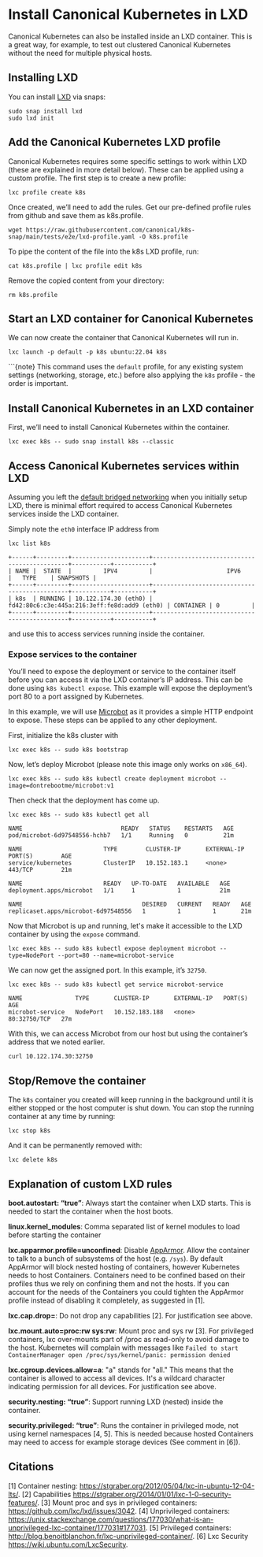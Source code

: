 # Install Canonical Kubernetes in LXD

Canonical Kubernetes can also be installed inside an LXD container. This is a
great way, for example, to test out clustered Canonical Kubernetes without the
need for multiple physical hosts.

## Installing LXD 

You can install [LXD] via snaps:

```
sudo snap install lxd
sudo lxd init
```

## Add the Canonical Kubernetes LXD profile

Canonical Kubernetes requires some specific settings to work within LXD (these
are explained in more detail below). These can be applied using a custom
profile. The first step is to create a new profile:
```
lxc profile create k8s
```

Once created, we’ll need to add the rules. 
Get our pre-defined profile rules from github and save them as k8s.profile.
```
wget https://raw.githubusercontent.com/canonical/k8s-snap/main/tests/e2e/lxd-profile.yaml -O k8s.profile
```

To pipe the content of the file into the k8s LXD profile, run:

```
cat k8s.profile | lxc profile edit k8s
```

Remove the copied content from your directory:

```
rm k8s.profile
```

## Start an LXD container for Canonical Kubernetes
We can now create the container that Canonical Kubernetes will run in.

```
lxc launch -p default -p k8s ubuntu:22.04 k8s
```

```{note} This command uses the `default` profile, for any existing system
settings (networking, storage, etc.) before also applying the `k8s` profile -
the order is important.

## Install Canonical Kubernetes in an LXD container
First, we’ll need to install Canonical Kubernetes within the container.

```
lxc exec k8s -- sudo snap install k8s --classic
```

## Access Canonical Kubernetes services within LXD
Assuming you left the [default bridged networking][default-bridged-networking] when you initially setup LXD,
there is minimal effort required to access Canonical Kubernetes services inside
the LXD container.

Simply note the `eth0` interface IP address from

```
lxc list k8s

+------+---------+----------------------+----------------------------------------------+-----------+-----------+
| NAME |  STATE  |         IPV4         |                     IPV6                     |   TYPE    | SNAPSHOTS |
+------+---------+----------------------+----------------------------------------------+-----------+-----------+
| k8s  | RUNNING | 10.122.174.30 (eth0) | fd42:80c6:c3e:445a:216:3eff:fe8d:add9 (eth0) | CONTAINER | 0         |
+------+---------+----------------------+----------------------------------------------+-----------+-----------+
```

and use this to access services running inside the container.

### Expose services to the container

You’ll need to expose the deployment or service to the container itself before
you can access it via the LXD container’s IP address. This can be done using
`k8s kubectl expose`. This example will expose the deployment’s port 80 to a
port assigned by Kubernetes.

In this example, we will use [Microbot] as it provides a simple HTTP endpoint
to expose. These steps can be applied to any other deployment.

First, initialize the k8s cluster with 

```
lxc exec k8s -- sudo k8s bootstrap
```

Now, let’s deploy Microbot (please note this image only works on `x86_64`).

```
lxc exec k8s -- sudo k8s kubectl create deployment microbot --image=dontrebootme/microbot:v1
```

Then check that the deployment has come up.

```
lxc exec k8s -- sudo k8s kubectl get all

NAME                            READY   STATUS    RESTARTS   AGE
pod/microbot-6d97548556-hchb7   1/1     Running   0          21m

NAME                       TYPE        CLUSTER-IP       EXTERNAL-IP   PORT(S)        AGE
service/kubernetes         ClusterIP   10.152.183.1     <none>        443/TCP        21m

NAME                       READY   UP-TO-DATE   AVAILABLE   AGE
deployment.apps/microbot   1/1     1            1           21m

NAME                                  DESIRED   CURRENT   READY   AGE
replicaset.apps/microbot-6d97548556   1         1         1       21m
```

Now that Microbot is up and running, let's make it accessible to the LXD container by using the `expose` command.

```
lxc exec k8s -- sudo k8s kubectl expose deployment microbot --type=NodePort --port=80 --name=microbot-service
```

We can now get the assigned port. In this example, it’s `32750`.

```
lxc exec k8s -- sudo k8s kubectl get service microbot-service

NAME               TYPE       CLUSTER-IP       EXTERNAL-IP   PORT(S)        AGE
microbot-service   NodePort   10.152.183.188   <none>        80:32750/TCP   27m
```

With this, we can access Microbot from our host but using the container’s
address that we noted earlier.

```
curl 10.122.174.30:32750
```

## Stop/Remove the container

The `k8s` container you created will keep running in the background until it is either stopped or the host computer is shut down. You can stop the running container at any time by running:

```
lxc stop k8s
```

And it can be permanently removed with:

```
lxc delete k8s
```

## Explanation of custom LXD rules

**boot.autostart: “true”**: Always start the container when LXD starts. This is
needed to start the container when the host boots.

**linux.kernel_modules**: Comma separated list of kernel modules to load before
starting the container

**lxc.apparmor.profile=unconfined**: Disable [AppArmor]. Allow the container to
talk to a bunch of subsystems of the host (e.g. `/sys`). By default AppArmor
will block nested hosting of containers, however Kubernetes needs to host
Containers. Containers need to be confined based on their profiles thus we rely
on confining them and not the hosts. If you can account for the needs of the
Containers you could tighten the AppArmor profile instead of disabling it
completely, as suggested in [1].

**lxc.cap.drop=**: Do not drop any capabilities [2]. For justification see
above.

**lxc.mount.auto=proc:rw sys:rw**: Mount proc and sys rw [3]. For privileged
containers, lxc over-mounts part of /proc as read-only to avoid damage to the
host. Kubernetes will complain with messages like `Failed to start
ContainerManager open /proc/sys/kernel/panic: permission denied`

**lxc.cgroup.devices.allow=a**: "a" stands for "all." This means that the
container is allowed to access all devices. It's a wildcard character
indicating permission for all devices. For justification see above.

**security.nesting: “true”**: Support running LXD (nested) inside the
container.

**security.privileged: “true”**: Runs the container in privileged mode, not
using kernel namespaces [4, 5]. This is needed because hosted Containers may
need to access for example storage devices (See comment in [6]).

## Citations
[1] Container nesting: https://stgraber.org/2012/05/04/lxc-in-ubuntu-12-04-lts/.
[2] Capabilities https://stgraber.org/2014/01/01/lxc-1-0-security-features/.
[3] Mount proc and sys in privileged containers: https://github.com/lxc/lxd/issues/3042.
[4] Unprivileged containers: https://unix.stackexchange.com/questions/177030/what-is-an-unprivileged-lxc-container/177031#177031.
[5] Privileged containers: http://blog.benoitblanchon.fr/lxc-unprivileged-container/.
[6] Lxc Security https://wiki.ubuntu.com/LxcSecurity.

<!-- LINKS -->

[LXD]: https://canonical.com/lxd
[default-bridged-networking]: https://ubuntu.com/blog/lxd-networking-lxdbr0-explained
[Microbot]: https://github.com/dontrebootme/docker-microbot
[AppArmor]: https://apparmor.net/